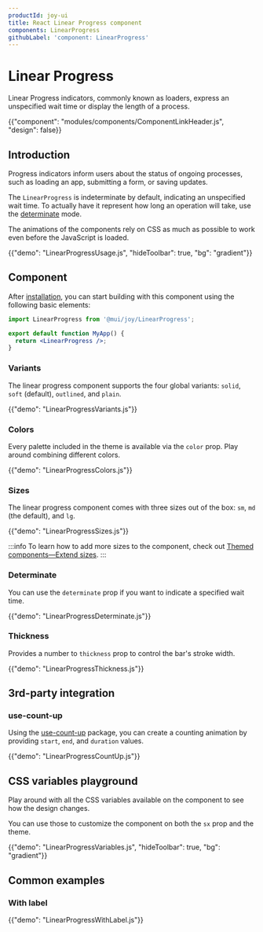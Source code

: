 ```yaml
---
productId: joy-ui
title: React Linear Progress component
components: LinearProgress
githubLabel: 'component: LinearProgress'
---
```


# Linear Progress

<p class="description">Linear Progress indicators, commonly known as loaders, express an unspecified wait time or display the length of a process.</p>

{{"component": "modules/components/ComponentLinkHeader.js", "design": false}}

## Introduction

Progress indicators inform users about the status of ongoing processes, such as loading an app, submitting a form, or saving updates.

The `LinearProgress` is indeterminate by default, indicating an unspecified wait time.
To actually have it represent how long an operation will take, use the [determinate](#determinate) mode.

The animations of the components rely on CSS as much as possible to work even before the JavaScript is loaded.

{{"demo": "LinearProgressUsage.js", "hideToolbar": true, "bg": "gradient"}}

## Component

After [installation](/joy-ui/getting-started/installation/), you can start building with this component using the following basic elements:

```jsx
import LinearProgress from '@mui/joy/LinearProgress';

export default function MyApp() {
  return <LinearProgress />;
}
```

### Variants

The linear progress component supports the four global variants: `solid`, `soft` (default), `outlined`, and `plain`.

{{"demo": "LinearProgressVariants.js"}}

### Colors

Every palette included in the theme is available via the `color` prop.
Play around combining different colors.

{{"demo": "LinearProgressColors.js"}}

### Sizes

The linear progress component comes with three sizes out of the box: `sm`, `md` (the default), and `lg`.

{{"demo": "LinearProgressSizes.js"}}

:::info
To learn how to add more sizes to the component, check out [Themed components—Extend sizes](/joy-ui/customization/themed-components/#extend-sizes).
:::

### Determinate

You can use the `determinate` prop if you want to indicate a specified wait time.

{{"demo": "LinearProgressDeterminate.js"}}

### Thickness

Provides a number to `thickness` prop to control the bar's stroke width.

{{"demo": "LinearProgressThickness.js"}}

## 3rd-party integration

### use-count-up

Using the [use-count-up](https://www.npmjs.com/package/use-count-up) package, you can create a counting animation by providing `start`, `end`, and `duration` values.

{{"demo": "LinearProgressCountUp.js"}}

## CSS variables playground

Play around with all the CSS variables available on the component to see how the design changes.

You can use those to customize the component on both the `sx` prop and the theme.

{{"demo": "LinearProgressVariables.js", "hideToolbar": true, "bg": "gradient"}}

## Common examples

### With label

{{"demo": "LinearProgressWithLabel.js"}}
